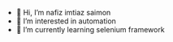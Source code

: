 - 👋 Hi, I’m nafiz imtiaz saimon
- 👀 I’m interested in automation
- 🌱 I’m currently learning selenium framework

<!---
ni-saimon/ni-saimon is a ✨ special ✨ repository because its `README.md` (this file) appears on your GitHub profile.
You can click the Preview link to take a look at your changes.
--->
